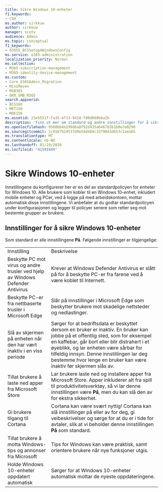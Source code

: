 ```yaml
---
title: Sikre Windows 10-enheter
f1.keywords:
- CSH
ms.author: sirkkuw
author: sirkkuw
manager: scotv
audience: Admin
ms.topic: conceptual
f1_keywords:
- O365E_BCSSetup4WindowsConfig
ms.service: o365-administration
localization_priority: Normal
ms.collection:
- M365-subscription-management
- M365-identity-device-management
ms.custom:
- Core_O365Admin_Migration
- MiniMaven
- MSB365
- OKR_SMB_M365
search.appverid:
- BCS160
- MET150
- MOE150
ms.assetid: 21e5551f-fa35-4f13-9418-f80d668b6a2b
description: 'Finn ut mer om standard og andre innstillinger for å sikre Windows 10-enheter. '
ms.openlocfilehash: 9560bb4e299dba8f92d435a64670261b0e7e0290
ms.sourcegitcommit: 1c91b7b24537d0e54d484c3379043db53c1aea65
ms.translationtype: MT
ms.contentlocale: nb-NO
ms.lasthandoff: 01/29/2020
ms.locfileid: "41593449"
---
```

# <a name="secure-windows-10-devices"></a>Sikre Windows 10-enheter

Innstillingene du konfigurerer her er en del av standardpolicyen for enheter for Windows 10. Alle brukere som kobler til en Windows 10-enhet, inkludert mobile enheter og PCer, ved å logge på med arbeidskontoen, mottar automatisk disse innstillingene. Vi anbefaler at du godtar standardpolicyen under konfigurasjonen og legger til policyer senere som retter seg mot bestemte grupper av brukere.
  
## <a name="settings-to-secure-windows-10-devices"></a>Innstillinger for å sikre Windows 10-enheter

Som standard er alle innstillingene **På**. Følgende innstillinger er tilgjengelige:
  
|||
|:-----|:-----|
|Innstilling  <br/> |Beskrivelse  <br/> |
|Beskytte PC mot virus og andre trusler ved hjelp av Windows Defender Antivirus  <br/> |Krever at Windows Defender Antivirus er slått på for å beskytte PC-er fra farene ved å være koblet til Internett.  <br/> |
|Beskytte PC-er fra nettbaserte trusler i Microsoft Edge  <br/> |Slår på innstillinger i Microsoft Edge som beskytter brukere mot skadelige nettsteder og nedlastinger.  <br/> |
|Slå av skjermen på enheten når den har vært inaktiv i en viss periode  <br/> |Sørger for at bedriftsdata er beskyttet dersom en bruker er inaktiv. En bruker kan jobbe på et offentlig sted, som for eksempel en kaffebar, går bort eller blir distrahert i et øyeblikk, og lar enheten være sårbar for tilfeldig innsyn. Denne innstillingen lar deg bestemme hvor lenge en bruker kan være inaktiv før skjermen slås av.  <br/> |
|Tillat brukere å laste ned apper fra Microsoft Store  <br/> |Lar brukere laste ned og installere apper fra Microsoft Store. Apper inkluderer alt fra spill til produktivitetsverktøy, så vi lar denne innstillingen være **På**, men du kan slå den av for ekstra sikkerhet.  <br/> |
|Gi brukere tilgang til Cortana  <br/> |Cortana kan være svært nyttig! Cortana kan slå innstillinger på eller av for deg, gi veibeskrivelser og sørge for at du er i tide for avtaler, slik at vi beholder denne innstillingen **På** som standard.  <br/> |
|Tillat brukere å motta Windows-tips og annonser fra Microsoft  <br/> |Tips for Windows kan være praktisk, samt orientere brukere når nye funksjoner utgis.  <br/> |
|Holde Windows 10-enheter oppdatert automatisk  <br/> |Sørger for at Windows 10-enheter automatisk mottar de nyeste oppdateringene.  <br/> |
   

